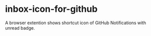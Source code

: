 # inbox-icon-for-github
A browser extention shows shortcut icon of GitHub Notifications with unread badge.
